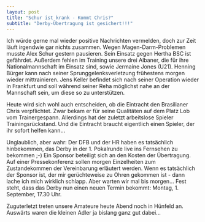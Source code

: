 ```yaml
---
layout: post
title: "Schur ist krank - Kommt Chris?"
subtitle: "Derby-Übertragung ist gesichert!!!"
---
```


Ich würde gerne mal wieder positive Nachrichten vermelden, doch zur Zeit läuft irgendwie gar nichts zusammen. Wegen Magen-Darm-Problemen musste Alex Schur gestern pausieren. Sein Einsatz gegen Hertha BSC ist gefährdet. Außerdem fehlen im Training unsere drei Albaner, die für ihre Nationalmannschaft im Einsatz sind, sowie Jermaine Jones (U21). Henning Bürger kann nach seiner Sprunggelenksverletzung frühestens morgen wieder mittrainieren. Jens Keller befindet sich nach seiner Operation wieder in Frankfurt und soll während seiner Reha möglichst nahe an der Mannschaft sein, um diese so zu unterstützen.

Heute wird sich wohl auch entscheiden, ob die Eintracht den Brasilianer Chris verpflichtet. Zwar bekam er für seine Qualitäten auf dem Platz Lob vom Trainergespann. Allerdings hat der zuletzt arbeitslose Spieler Trainingsrückstand. Und die Eintracht braucht eigentlich einen Spieler, der ihr sofort helfen kann...

Unglaublich, aber wahr: Der DFB und der HR haben es tatsächlich hinbekommen, das Derby in der 1. Pokalrunde live ins Fernsehen zu bekommen ;-) Ein Sponsor beteiligt sich an den Kosten der Übertragung. Auf einer Pressekonferenz sollen morgen Einzelheiten zum Zustandekommen der Vereinbarung erläutert werden. Wenn es tatsächlich der Sponsor ist, der mir gerüchteweise zu Ohren gekommen ist - dann lache ich mich wirklich schlapp. Aber warten wir mal bis morgen... Fest steht, dass das Derby nun einen neuen Termin bekommt: Montag, 1. September, 17.30 Uhr.

Zuguterletzt treten unsere Amateure heute Abend noch in Hünfeld an. Auswärts waren die kleinen Adler ja bislang ganz gut dabei...
